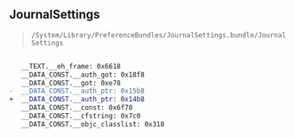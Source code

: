 ## JournalSettings

> `/System/Library/PreferenceBundles/JournalSettings.bundle/JournalSettings`

```diff

   __TEXT.__eh_frame: 0x6618
   __DATA_CONST.__auth_got: 0x18f8
   __DATA_CONST.__got: 0xe78
-  __DATA_CONST.__auth_ptr: 0x15b8
+  __DATA_CONST.__auth_ptr: 0x14b8
   __DATA_CONST.__const: 0x6f70
   __DATA_CONST.__cfstring: 0x7c0
   __DATA_CONST.__objc_classlist: 0x318

```
